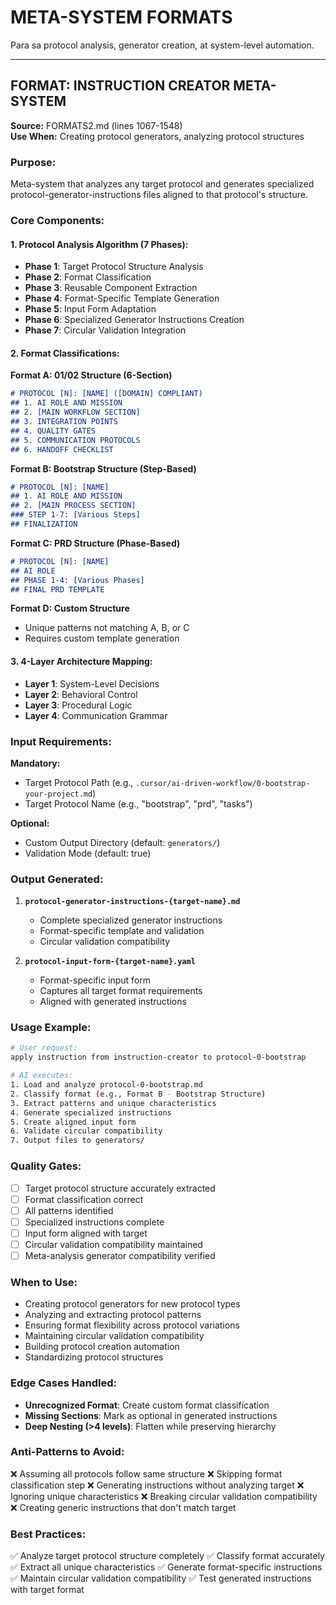 # META-SYSTEM FORMATS

Para sa protocol analysis, generator creation, at system-level automation.

---

## FORMAT: INSTRUCTION CREATOR META-SYSTEM

**Source:** FORMATS2.md (lines 1067-1548)  
**Use When:** Creating protocol generators, analyzing protocol structures

### Purpose:
Meta-system that analyzes any target protocol and generates specialized protocol-generator-instructions files aligned to that protocol's structure.

### Core Components:

#### 1. Protocol Analysis Algorithm (7 Phases):
- **Phase 1**: Target Protocol Structure Analysis
- **Phase 2**: Format Classification  
- **Phase 3**: Reusable Component Extraction
- **Phase 4**: Format-Specific Template Generation
- **Phase 5**: Input Form Adaptation
- **Phase 6**: Specialized Generator Instructions Creation
- **Phase 7**: Circular Validation Integration

#### 2. Format Classifications:
**Format A: 01/02 Structure (6-Section)**
```markdown
# PROTOCOL [N]: [NAME] ([DOMAIN] COMPLIANT)
## 1. AI ROLE AND MISSION
## 2. [MAIN WORKFLOW SECTION]
## 3. INTEGRATION POINTS
## 4. QUALITY GATES
## 5. COMMUNICATION PROTOCOLS
## 6. HANDOFF CHECKLIST
```

**Format B: Bootstrap Structure (Step-Based)**
```markdown
# PROTOCOL [N]: [NAME]
## 1. AI ROLE AND MISSION
## 2. [MAIN PROCESS SECTION]
### STEP 1-7: [Various Steps]
## FINALIZATION
```

**Format C: PRD Structure (Phase-Based)**
```markdown
# PROTOCOL [N]: [NAME]
## AI ROLE
## PHASE 1-4: [Various Phases]
## FINAL PRD TEMPLATE
```

**Format D: Custom Structure**
- Unique patterns not matching A, B, or C
- Requires custom template generation

#### 3. 4-Layer Architecture Mapping:
- **Layer 1**: System-Level Decisions
- **Layer 2**: Behavioral Control
- **Layer 3**: Procedural Logic
- **Layer 4**: Communication Grammar

### Input Requirements:
**Mandatory:**
- Target Protocol Path (e.g., `.cursor/ai-driven-workflow/0-bootstrap-your-project.md`)
- Target Protocol Name (e.g., "bootstrap", "prd", "tasks")

**Optional:**
- Custom Output Directory (default: `generators/`)
- Validation Mode (default: true)

### Output Generated:
1. **`protocol-generator-instructions-{target-name}.md`**
   - Complete specialized generator instructions
   - Format-specific template and validation
   - Circular validation compatibility

2. **`protocol-input-form-{target-name}.yaml`**
   - Format-specific input form
   - Captures all target format requirements
   - Aligned with generated instructions

### Usage Example:
```bash
# User request:
apply instruction from instruction-creator to protocol-0-bootstrap

# AI executes:
1. Load and analyze protocol-0-bootstrap.md
2. Classify format (e.g., Format B - Bootstrap Structure)
3. Extract patterns and unique characteristics
4. Generate specialized instructions
5. Create aligned input form
6. Validate circular compatibility
7. Output files to generators/
```

### Quality Gates:
- [ ] Target protocol structure accurately extracted
- [ ] Format classification correct
- [ ] All patterns identified
- [ ] Specialized instructions complete
- [ ] Input form aligned with target
- [ ] Circular validation compatibility maintained
- [ ] Meta-analysis generator compatibility verified

### When to Use:
- Creating protocol generators for new protocol types
- Analyzing and extracting protocol patterns
- Ensuring format flexibility across protocol variations
- Maintaining circular validation compatibility
- Building protocol creation automation
- Standardizing protocol structures

### Edge Cases Handled:
- **Unrecognized Format**: Create custom format classification
- **Missing Sections**: Mark as optional in generated instructions
- **Deep Nesting (>4 levels)**: Flatten while preserving hierarchy

### Anti-Patterns to Avoid:
❌ Assuming all protocols follow same structure
❌ Skipping format classification step
❌ Generating instructions without analyzing target
❌ Ignoring unique characteristics
❌ Breaking circular validation compatibility
❌ Creating generic instructions that don't match target

### Best Practices:
✅ Analyze target protocol structure completely
✅ Classify format accurately
✅ Extract all unique characteristics
✅ Generate format-specific instructions
✅ Maintain circular validation compatibility
✅ Test generated instructions with target format
